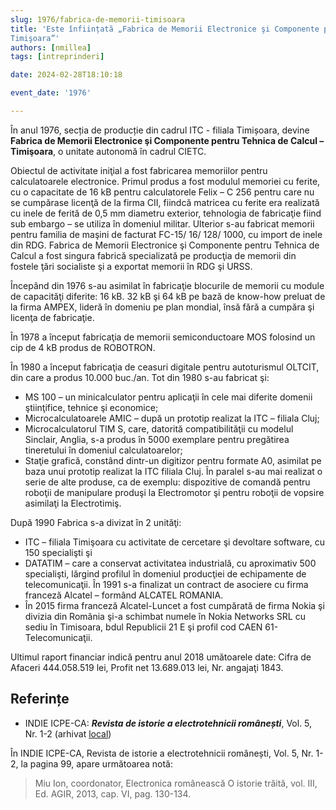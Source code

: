 ```yaml
---
slug: 1976/fabrica-de-memorii-timisoara
title: 'Este înființată „Fabrica de Memorii Electronice şi Componente pentru Tehnica de Calcul –
Timişoara”'
authors: [nmillea]
tags: [intreprinderi]

date: 2024-02-28T18:10:18

event_date: '1976'

---
```


În anul 1976, secția de producție din cadrul ITC - filiala Timișoara, devine **Fabrica de Memorii Electronice şi Componente pentru Tehnica de Calcul –
Timişoara**, o unitate autonomă în cadrul CIETC.

<!-- truncate -->

Obiectul de activitate iniţial a fost
fabricarea memoriilor pentru calculatoarele electronice. Primul produs a fost modulul
memoriei cu ferite, cu o capacitate de 16 kB pentru calculatorele Felix – C 256
pentru care nu se cumpărase licenţă de la firma CII, fiindcă matricea cu ferite era
realizată cu inele de ferită de 0,5 mm diametru exterior, tehnologia de fabricaţie fiind
sub embargo – se utiliza în domeniul militar. Ulterior s-au fabricat memorii pentru
familia de maşini de facturat FC-15/ 16/ 128/ 1000, cu import de inele din RDG.
Fabrica de Memorii Electronice şi Componente pentru Tehnica de Calcul a fost
singura fabrică specializată pe producţia de memorii din fostele ţări socialiste şi a
exportat memorii în RDG şi URSS.

Începând din 1976 s-au asimilat în fabricaţie blocurile de memorii cu module
de capacităţi diferite: 16 kB. 32 kB şi 64 kB pe bază de know-how preluat de la firma
AMPEX, lideră în domeniu pe plan mondial, însă fără a cumpăra şi licenţa de
fabricaţie.

În 1978 a început fabricaţia de memorii semiconductoare MOS folosind un
cip de 4 kB produs de ROBOTRON.

În 1980 a început fabricaţia de ceasuri digitale pentru autoturismul OLTCIT,
din care a produs 10.000 buc./an. Tot din 1980 s-au fabricat şi:

- MS 100 – un minicalculator pentru aplicaţii în cele mai diferite domenii ştiinţifice,
tehnice şi economice;
- Microcalculatoarele AMIC – după un prototip realizat la ITC – filiala Cluj;
- Microcalculatorul TIM S, care, datorită compatibilităţii cu modelul Sinclair, Anglia,
s-a produs în 5000 exemplare pentru pregătirea tineretului în domeniul
calculatoarelor;
- Staţie grafică, constând dintr-un digitizor pentru formate A0, asimilat pe baza unui
prototip realizat la ITC filiala Cluj.
În paralel s-au mai realizat o serie de alte produse, ca de exemplu: dispozitive
de comandă pentru roboţii de manipulare produşi la Electromotor şi pentru roboţii
de vopsire asimilaţi la Electrotimiş.

După 1990 Fabrica s-a divizat în 2 unităţi:

- ITC – filiala Timişoara cu activitate de cercetare şi devoltare software, cu 150
specialişti şi
- DATATIM – care a conservat activitatea industrială, cu aproximativ 500 specialişti,
lărgind profilul în domeniul producţiei de echipamente de telecomunicaţii. În 1991 s-a
finalizat un contract de asociere cu firma franceză Alcatel – formând ALCATEL
ROMANIA.
- În 2015 firma franceză Alcatel-Luncet a fost cumpărată de firma Nokia şi divizia din
România şi-a schimbat numele în Nokia Networks SRL cu sediu în Timisoara, bdul
Republicii 21 E şi profil cod CAEN 61- Telecomunicaţii.

Ultimul raport financiar indică pentru anul 2018 umătoarele date: Cifra de
Afaceri 444.058.519 lei, Profit net 13.689.013 lei, Nr. angajaţi 1843.

## Referințe

- INDIE ICPE-CA: _**Revista de istorie a electrotehnicii românești**_, Vol. 5, Nr. 1-2 (arhivat [local](https://cronica-it.github.io/arhiva/#2019))

În INDIE ICPE-CA, Revista de istorie a electrotehnicii românești, Vol. 5, Nr. 1-2, la pagina 99, apare următoarea notă:

> Miu Ion, coordonator, Electronica românească O istorie trăită, vol. III, Ed. AGIR, 2013, cap. VI, pag.
130-134.
